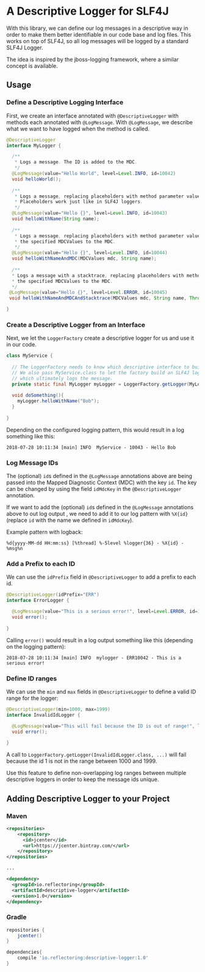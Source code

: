 # A Descriptive Logger for SLF4J

With this library, we can define our log messages in a descriptive way in order
to make them better identifiable in our code base and log files. This works on top
of SLF4J, so all log messages will be logged by a standard SLF4J Logger.

The idea is inspired by the jboss-logging framework, where a similar concept is
available.

## Usage

### Define a Descriptive Logging Interface

First, we create an interface annotated with `@DescriptiveLogger` with methods
each annotated with `@LogMessage`. With `@LogMessage`, we describe what we
want to have logged when the method is called.

```java
@DescriptiveLogger
interface MyLogger {

  /**
   * Logs a message. The ID is added to the MDC.
   */
  @LogMessage(value="Hello World", level=Level.INFO, id=10042)
  void helloWorld();
  
  /**
   * Logs a message, replacing placeholders with method parameter values.
   * Placeholders work just like in SLF4J loggers.
   */
  @LogMessage(value="Hello {}", level=Level.INFO, id=10043)
  void helloWithName(String name);
  
  /**
   * Logs a message, replacing placeholders with method parameter values and adding 
   * the specified MDCValues to the MDC.
   */
  @LogMessage(value="Hello {}", level=Level.INFO, id=10044)
  void helloWithNameAndMDC(MDCValues mdc, String name);
  
  /**
  * Logs a message with a stacktrace, replacing placeholders with method parameter values and adding 
  * the specified MDCValues to the MDC.
  */
 @LogMessage(value="Hello {}", level=Level.ERROR, id=10045)
 void helloWithNameAndMDCAndStacktrace(MDCValues mdc, String name, Throwable t);

}
```

### Create a Descriptive Logger from an Interface

Next, we let the `LoggerFactory` create a descriptive logger for us and use it in our code.

```java
class MyService {
  
  // The LoggerFactory needs to know which descriptive interface to build a logger for.
  // We also pass MyService.class to let the factory build an SLF4J logger for this class
  // which ultimately logs the message. 
  private static final MyLogger myLogger = LoggerFactory.getLogger(MyLogger.class, MyService.class);
  
  void doSomething(){
    myLogger.helloWithName("Bob");
  }
  
} 
```

Depending on the configured logging pattern, this would result in a log something like this:

```
2018-07-28 10:11:34 [main] INFO  MyService - 10043 - Hello Bob
```

### Log Message IDs

The (optional) `id`s defined in the `@LogMessage` annotations above are being passed into
the Mapped Diagnostic Context (MDC) with the key `id`. The key can be changed by using
the field `idMdcKey` in the `@DescriptiveLogger` annotation.

If we want to add the (optional) `id`s defined in the `@LogMessage` annotations above to out log output ,
we need to add it to our log pattern with `%X{id}` (replace `id` with the name we defined
in `idMdcKey`).

Example pattern with logback:
```
%d{yyyy-MM-dd HH:mm:ss} [%thread] %-5level %logger{36} - %X{id} - %msg%n
``` 

### Add a Prefix to each ID

We can use the `idPrefix` field in `@DescriptiveLogger` to add a prefix to each id.

```java
@DescriptiveLogger(idPrefix="ERR")
interface ErrorLogger {

  @LogMessage(value="This is a serious error!", level=Level.ERROR, id=10042)
  void error();
  
}
```

Calling `error()` would result in a log output something like this (depending on the 
logging pattern):

```
2018-07-28 10:11:34 [main] INFO  mylogger - ERR10042 - This is a serious error!
```

### Define ID ranges

We can use the `min` and `max` fields in `@DescriptiveLogger` to define a valid ID range
for the logger:

```java
@DescriptiveLogger(min=1000, max=1999)
interface InvalidIdLogger {

  @LogMessage(value="This will fail because the ID is out of range!", level=Level.ERROR, id=1)
  void error();
  
}
```

A call to `LoggerFactory.getLogger(InvalidIdLogger.class, ...)` will fail
because the id 1 is not in the range between 1000 and 1999.

Use this feature to define non-overlapping log ranges between multiple descriptive loggers
in order to keep the message ids unique.

## Adding Descriptive Logger to your Project

### Maven

```xml
<repositories>
    <repository>
      <id>jcenter</id>
      <url>https://jcenter.bintray.com/</url>
    </repository>
</repositories>

...

<dependency>
  <groupId>io.reflectoring</groupId>
  <artifactId>descriptive-logger</artifactId>
  <version>1.0</version>
</dependency>

```

### Gradle

```groovy
repositories {
    jcenter()
}

dependencies{
    compile 'io.reflectoring:descriptive-logger:1.0'
}

```

